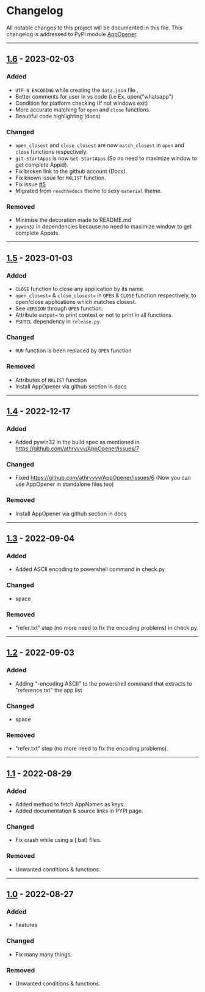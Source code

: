 # Changelog

All notable changes to this project will be documented in this file.
This changelog is addressed to PyPi module [AppOpener].

---

## [1.6] - 2023-02-03

### Added 
- `UTF-8 ENCODING` while creating the `data.json` file ,
- Better comments for user in vs code (i.e Ex. open("whatsapp")
- Condition for platform checking (If not windows exit)
- More accurate matching for `open` and `close` functions
- Beautiful code highlighting (docs)

### Changed 
- `open_closest` and `close_closest` are now `match_closest` in `open` and `close` functions respectively.
- `git-StartApps` is now  `Get-StartApps` (So no need to maximize window to get complete Appid).
- Fix broken link to the github account (Docs).
- Fix known issue for `MKLIST` function. 
- Fix issue [#5](https://github.com/athrvvvv/AppOpener/issues/5)
- Migrated from `readthedocs` theme to sexy `material` theme.

### Removed
- Minimise the decoration made to README.md
- `pywin32` in dependencies because no need to maximize window to get complete Appids.

---

## [1.5] - 2023-01-03

### Added
- `CLOSE` function to close any application by its name.
- `open_closest=` & `close_closest=` in `OPEN` & `CLOSE` function respectively, to open/close applications which matches closest.
- See `VERSION` through `OPEN` function.
- Attribute `output=` to print context or not to print in all functions.
- `PSUTIL` dependency in `release.py`.

### Changed
- `RUN` function is been replaced by `OPEN` function

### Removed
- Attributes of `MKLIST` function
- Install AppOpener via github section in docs

---

## [1.4] - 2022-12-17

### Added
- Added pywin32 in the build spec as mentioned in https://github.com/athrvvvv/AppOpener/issues/7

### Changed
- Fixed https://github.com/athrvvvv/AppOpener/issues/6 (Now you can use AppOpener in standalone files too)

### Removed
- Install AppOpener via github section in docs

---

## [1.3] - 2022-09-04

### Added
- Added ASCII encoding to powershell command in check.py

### Changed
- space

### Removed
- "refer.txt" step (no more need to fix the encoding problems) in check.py.

---

## [1.2] - 2022-09-03

### Added
- Adding "-encoding ASCII" to the powershell command that extracts to "reference.txt" the app list

### Changed
- space

### Removed
- "refer.txt" step (no more need to fix the encoding problems).

---

## [1.1] - 2022-08-29

### Added
- Added method to fetch AppNames as keys.
- Added documentation & source links in PYPI page.

### Changed
- Fix crash while using a (.bat) files.

### Removed
- Unwanted conditions & functions.

---

## [1.0] - 2022-08-27

### Added
- Features

### Changed
- Fix many many things.

### Removed
- Unwanted conditions & functions.

[1.6]: https://pypi.org/project/AppOpener/1.6/
[1.5]: https://pypi.org/project/AppOpener/1.5/
[1.4]: https://pypi.org/project/AppOpener/1.4/
[1.3]: https://pypi.org/project/AppOpener/1.3/
[1.2]: https://pypi.org/project/AppOpener/1.2/
[1.1]: https://pypi.org/project/AppOpener/1.1/
[1.0]: https://pypi.org/project/AppOpener/1.0/
[AppOpener]: https://pypi.org/project/AppOpener